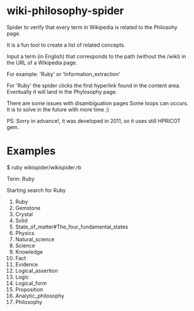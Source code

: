 # wiki-philosophy-spider
Spider to verify that every term in Wikipedia is related to the Philosohy page.

It is a fun tool to create a list of related concepts.

Input a term (in English) that corresponds to the path (without the /wiki) in the URL of a Wikipedia page.

For example:
'Ruby' or 'Information_extraction'

For 'Ruby' the spider clicks the first hyperlink found in the content area. Eventually it will land in the Phylosophy page.

There are some issues with disambiguation pages
Some loops can occurs. It is to solve in the future with more time ;)

PS: Sorry in advance!,  it was developed in 2011, so it uses still HPRICOT gem.

# Examples

$ ruby wikispider/wikispider.rb

Term: Ruby

Starting search for Ruby

1. Ruby
2. Gemstone
3. Crystal
4. Solid
5. State_of_matter#The_four_fundamental_states
6. Physics
7. Natural_science
8. Science
9. Knowledge
10. Fact
11. Evidence
12. Logical_assertion
13. Logic
14. Logical_form
15. Proposition
16. Analytic_philosophy
17. Philosophy

